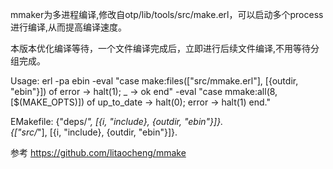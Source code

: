 mmaker为多进程编译,修改自otp/lib/tools/src/make.erl，可以启动多个process进行编译,从而提高编译速度。

本版本优化编译等待，一个文件编译完成后，立即进行后续文件编译,不用等待分组完成。

Usage:
erl -pa ebin -eval "case make:files([\"src/mmake.erl\"], [{outdir, \"ebin\"}]) of error -> halt(1); _ -> ok end" -eval "case mmake:all(8,[$(MAKE_OPTS)]) of up_to_date -> halt(0); error -> halt(1) end."

EMakefile:
{"deps/*", [{i, "include}, {outdir, "ebin"}]}.  
{["src/*"], [{i, "include}, {outdir, "ebin"}]}.   

参考 https://github.com/litaocheng/mmake
